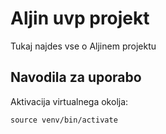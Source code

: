 # Aljin uvp projekt

Tukaj najdes vse o Aljinem projektu

## Navodila za uporabo

Aktivacija virtualnega okolja:

```
source venv/bin/activate
```